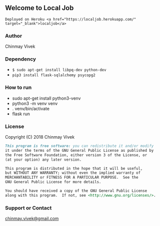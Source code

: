 ## Welcome to Local Job
```A Job Search (Online Job Portal) Web Application written in Python using Flask Framework
Deployed on Heroku <a href="https://localjob.herokuapp.com/" target="_blank">localjob</a>
```
### Author

Chinmay Vivek

### Dependency
* `` $ sudo apt-get install libpq-dev python-dev ``
* `` pip3 install flask-sqlalchemy psycopg2 ``

### How to run
* sudo apt-get install python3-venv 
* python3 -m venv venv
* . venv/bin/activate
* flask run
### License

Copyright (C) 2018 Chinmay Vivek
```markdown
This program is free software: you can redistribute it and/or modify
it under the terms of the GNU General Public License as published by
the Free Software Foundation, either version 3 of the License, or
(at your option) any later version.

This program is distributed in the hope that it will be useful,
but WITHOUT ANY WARRANTY; without even the implied warranty of
MERCHANTABILITY or FITNESS FOR A PARTICULAR PURPOSE.  See the
GNU General Public License for more details.

You should have received a copy of the GNU General Public License
along with this program.  If not, see <http://www.gnu.org/licenses/>.
```

### Support or Contact

chinmay.vivek@gmail.com
